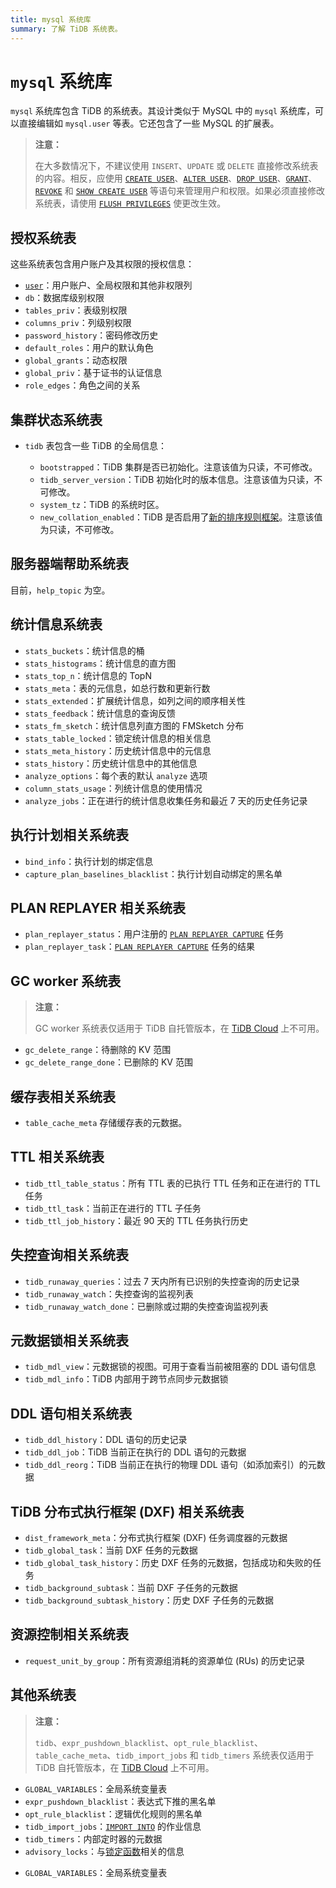 ```yaml
---
title: mysql 系统库
summary: 了解 TiDB 系统表。
---
```


# `mysql` 系统库

`mysql` 系统库包含 TiDB 的系统表。其设计类似于 MySQL 中的 `mysql` 系统库，可以直接编辑如 `mysql.user` 等表。它还包含了一些 MySQL 的扩展表。

> **注意：**
>
> 在大多数情况下，不建议使用 `INSERT`、`UPDATE` 或 `DELETE` 直接修改系统表的内容。相反，应使用 [`CREATE USER`](/sql-statements/sql-statement-create-user.md)、[`ALTER USER`](/sql-statements/sql-statement-alter-user.md)、[`DROP USER`](/sql-statements/sql-statement-drop-user.md)、[`GRANT`](/sql-statements/sql-statement-grant-privileges.md)、[`REVOKE`](/sql-statements/sql-statement-revoke-privileges.md) 和 [`SHOW CREATE USER`](/sql-statements/sql-statement-show-create-user.md) 等语句来管理用户和权限。如果必须直接修改系统表，请使用 [`FLUSH PRIVILEGES`](/sql-statements/sql-statement-flush-privileges.md) 使更改生效。

## 授权系统表

这些系统表包含用户账户及其权限的授权信息：

- [`user`](/mysql-schema/mysql-schema-user.md)：用户账户、全局权限和其他非权限列
- `db`：数据库级别权限
- `tables_priv`：表级别权限
- `columns_priv`：列级别权限
- `password_history`：密码修改历史
- `default_roles`：用户的默认角色
- `global_grants`：动态权限
- `global_priv`：基于证书的认证信息
- `role_edges`：角色之间的关系

## 集群状态系统表

* `tidb` 表包含一些 TiDB 的全局信息：

    * `bootstrapped`：TiDB 集群是否已初始化。注意该值为只读，不可修改。
    * `tidb_server_version`：TiDB 初始化时的版本信息。注意该值为只读，不可修改。
    * `system_tz`：TiDB 的系统时区。
    * `new_collation_enabled`：TiDB 是否启用了[新的排序规则框架](/character-set-and-collation.md#new-framework-for-collations)。注意该值为只读，不可修改。

## 服务器端帮助系统表

目前，`help_topic` 为空。

## 统计信息系统表

- `stats_buckets`：统计信息的桶
- `stats_histograms`：统计信息的直方图
- `stats_top_n`：统计信息的 TopN
- `stats_meta`：表的元信息，如总行数和更新行数
- `stats_extended`：扩展统计信息，如列之间的顺序相关性
- `stats_feedback`：统计信息的查询反馈
- `stats_fm_sketch`：统计信息列直方图的 FMSketch 分布
- `stats_table_locked`：锁定统计信息的相关信息
- `stats_meta_history`：历史统计信息中的元信息
- `stats_history`：历史统计信息中的其他信息
- `analyze_options`：每个表的默认 `analyze` 选项
- `column_stats_usage`：列统计信息的使用情况
- `analyze_jobs`：正在进行的统计信息收集任务和最近 7 天的历史任务记录

## 执行计划相关系统表

- `bind_info`：执行计划的绑定信息
- `capture_plan_baselines_blacklist`：执行计划自动绑定的黑名单

## PLAN REPLAYER 相关系统表

- `plan_replayer_status`：用户注册的 [`PLAN REPLAYER CAPTURE`](https://docs.pingcap.com/tidb/stable/sql-plan-replayer#use-plan-replayer-capture) 任务
- `plan_replayer_task`：[`PLAN REPLAYER CAPTURE`](https://docs.pingcap.com/tidb/stable/sql-plan-replayer#use-plan-replayer-capture) 任务的结果

## GC worker 系统表

> **注意：**
>
> GC worker 系统表仅适用于 TiDB 自托管版本，在 [TiDB Cloud](https://docs.pingcap.com/tidbcloud/) 上不可用。

- `gc_delete_range`：待删除的 KV 范围
- `gc_delete_range_done`：已删除的 KV 范围

## 缓存表相关系统表

- `table_cache_meta` 存储缓存表的元数据。

## TTL 相关系统表

* `tidb_ttl_table_status`：所有 TTL 表的已执行 TTL 任务和正在进行的 TTL 任务
* `tidb_ttl_task`：当前正在进行的 TTL 子任务
* `tidb_ttl_job_history`：最近 90 天的 TTL 任务执行历史

## 失控查询相关系统表

* `tidb_runaway_queries`：过去 7 天内所有已识别的失控查询的历史记录
* `tidb_runaway_watch`：失控查询的监视列表
* `tidb_runaway_watch_done`：已删除或过期的失控查询监视列表

## 元数据锁相关系统表

* `tidb_mdl_view`：元数据锁的视图。可用于查看当前被阻塞的 DDL 语句信息
* `tidb_mdl_info`：TiDB 内部用于跨节点同步元数据锁

## DDL 语句相关系统表

* `tidb_ddl_history`：DDL 语句的历史记录
* `tidb_ddl_job`：TiDB 当前正在执行的 DDL 语句的元数据
* `tidb_ddl_reorg`：TiDB 当前正在执行的物理 DDL 语句（如添加索引）的元数据

## TiDB 分布式执行框架 (DXF) 相关系统表

* `dist_framework_meta`：分布式执行框架 (DXF) 任务调度器的元数据
* `tidb_global_task`：当前 DXF 任务的元数据
* `tidb_global_task_history`：历史 DXF 任务的元数据，包括成功和失败的任务
* `tidb_background_subtask`：当前 DXF 子任务的元数据
* `tidb_background_subtask_history`：历史 DXF 子任务的元数据

## 资源控制相关系统表

* `request_unit_by_group`：所有资源组消耗的资源单位 (RUs) 的历史记录

## 其他系统表

<CustomContent platform="tidb">

> **注意：**
>
> `tidb`、`expr_pushdown_blacklist`、`opt_rule_blacklist`、`table_cache_meta`、`tidb_import_jobs` 和 `tidb_timers` 系统表仅适用于 TiDB 自托管版本，在 [TiDB Cloud](https://docs.pingcap.com/tidbcloud/) 上不可用。

- `GLOBAL_VARIABLES`：全局系统变量表
- `expr_pushdown_blacklist`：表达式下推的黑名单
- `opt_rule_blacklist`：逻辑优化规则的黑名单
- `tidb_import_jobs`：[`IMPORT INTO`](/sql-statements/sql-statement-import-into.md) 的作业信息
- `tidb_timers`：内部定时器的元数据
- `advisory_locks`：与[锁定函数](/functions-and-operators/locking-functions.md)相关的信息

</CustomContent>

<CustomContent platform="tidb-cloud">

- `GLOBAL_VARIABLES`：全局系统变量表

</CustomContent>
